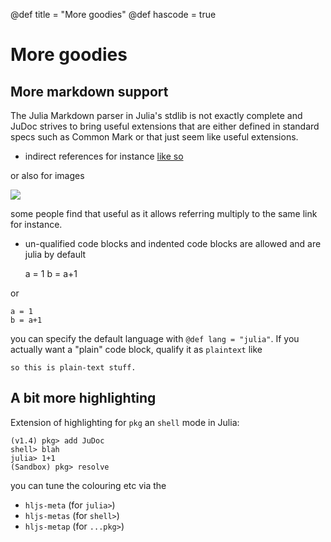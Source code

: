@def title = "More goodies"
@def hascode = true

# More goodies

## More markdown support

The Julia Markdown parser in Julia's stdlib is not exactly complete and JuDoc strives to bring useful extensions that are either defined in standard specs such as Common Mark or that just seem like useful extensions.

* indirect references for instance [like so]

[like so]: http://existentialcomics.com/

or also for images

![][some image]

some people find that useful as it allows referring multiply to the same link for instance.

[some image]: https://upload.wikimedia.org/wikipedia/commons/9/90/Krul.svg

* un-qualified code blocks and indented code blocks are allowed and are julia by default

    a = 1
    b = a+1

or

```
a = 1
b = a+1
```

you can specify the default language with `@def lang = "julia"`.
If you actually want a "plain" code block, qualify it as `plaintext` like

```plaintext
so this is plain-text stuff.
```

## A bit more highlighting

Extension of highlighting for `pkg` an `shell` mode in Julia:

```julia-repl
(v1.4) pkg> add JuDoc
shell> blah
julia> 1+1
(Sandbox) pkg> resolve
```

you can tune the colouring etc via the

* `hljs-meta` (for `julia>`)
* `hljs-metas` (for `shell>`)
* `hljs-metap` (for `...pkg>`)
